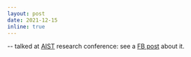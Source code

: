 ```yaml
---
layout: post
date: 2021-12-15
inline: true
---
```


-- talked at <a href="https://aistconf.org/" target="blank">AIST</a> research conference: see a <a href="https://www.facebook.com/maria.kunilovskaya/posts/6573242969384106?__cft__[0]=AZWvtguxbW3J2cmEi21uRhXcxsIKEsNZ_dZp66wQ51Y932kysz18BHwAeUCG8j9lLxg0S9ovuTuEig1VAUnTBuWv3Z4ltbCdT9Tll2fK1nAaZHjEn56TwQjioZ-zFok6qH0&__tn__=%2CO%2CP-R" target="blank">FB post</a> about it.
